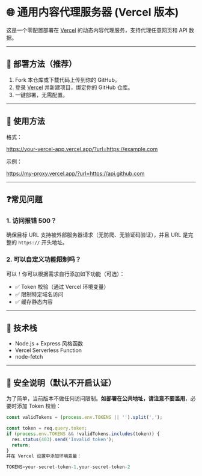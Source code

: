 # 🌐 通用内容代理服务器 (Vercel 版本)

这是一个零配置部署在 [Vercel](https://vercel.com/) 的动态内容代理服务，支持代理任意网页和 API 数据。

---

## 🚀 部署方法（推荐）

1. Fork 本仓库或下载代码上传到你的 GitHub。
2. 登录 [Vercel](https://vercel.com/) 并新建项目，绑定你的 GitHub 仓库。
3. 一键部署，无需配置。

---

## 🔗 使用方法

格式：

https://your-vercel-app.vercel.app/?url=https://example.com


示例：

https://my-proxy.vercel.app/?url=https://api.github.com

---

## ❓常见问题

### 1. 访问报错 500？

确保目标 URL 支持被外部服务器请求（无防爬、无验证码验证），并且 URL 是完整的 `https://` 开头地址。

### 2. 可以自定义功能限制吗？

可以！你可以根据需求自行添加如下功能（可选）：

- ✅ Token 校验（通过 Vercel 环境变量）
- ✅ 限制特定域名访问
- ✅ 缓存静态内容

---

## 🧰 技术栈

- Node.js + Express 风格函数
- Vercel Serverless Function
- node-fetch

---

## 🔐 安全说明（默认不开启认证）

为了简单，当前版本不做任何访问限制。**如部署在公共地址，请注意不要滥用**，必要时添加 Token 校验：

```js
const validTokens = (process.env.TOKENS || '').split(',');

const token = req.query.token;
if (process.env.TOKENS && !validTokens.includes(token)) {
  res.status(403).send('Invalid token');
  return;
}
并在 Vercel 设置中添加环境变量：

TOKENS=your-secret-token-1,your-secret-token-2
